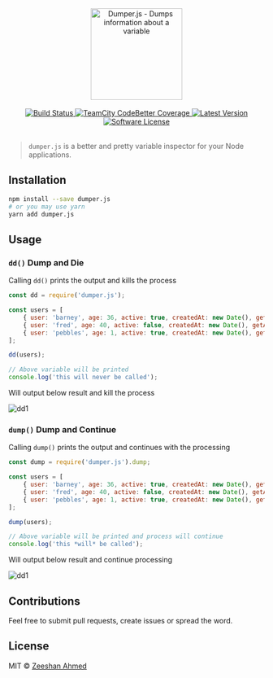 <div align="center">
	<img src="https://cdn.rawgit.com/zeeshanu/dumper.js/master/logo.svg" height="180" alt="Dumper.js - Dumps information about a variable">
	<br/><br/>
	<a href="https://travis-ci.org/zeeshanu/git-profile">
		<img src="https://img.shields.io/travis/zeeshanu/git-profile/master.svg?style=flat-square" alt="Build Status">
	</a>
	<a href="#">
		<img src="https://img.shields.io/teamcity/coverage/bt428.svg?style=flat-square" alt="TeamCity CodeBetter Coverage">
	</a>
	<a href="https://github.com/zeeshanu/git-profile/releases">
		<img src="https://img.shields.io/github/release/zeeshanu/git-profile.svg?style=flat-square" alt="Latest Version">
	</a>
	<a href="#">
		<img src="https://img.shields.io/badge/license-MIT-brightgreen.svg?style=flat-square" alt="Software License">
	</a>
	<br/><br/>
</div>

> `dumper.js` is a better and pretty variable inspector for your Node applications.

## Installation

```bash
npm install --save dumper.js
# or you may use yarn
yarn add dumper.js
```

## Usage

### `dd()` Dump and Die

Calling `dd()` prints the output and kills the process

```js
const dd = require('dumper.js');

const users = [
    { user: 'barney', age: 36, active: true, createdAt: new Date(), getAge: () => this.age },
    { user: 'fred', age: 40, active: false, createdAt: new Date(), getAge: () => this.age },
    { user: 'pebbles', age: 1, active: true, createdAt: new Date(), getAge: () => this.age }
];

dd(users);

// Above variable will be printed
console.log('this will never be called');
```

Will output below result and kill the process

![dd1](https://i.imgur.com/8eYdVN0.png)

### `dump()` Dump and Continue

Calling `dump()` prints the output and continues with the processing

```javascript
const dump = require('dumper.js').dump;

const users = [
    { user: 'barney', age: 36, active: true, createdAt: new Date(), getAge: () => this.age },
    { user: 'fred', age: 40, active: false, createdAt: new Date(), getAge: () => this.age },
    { user: 'pebbles', age: 1, active: true, createdAt: new Date(), getAge: () => this.age }
];

dump(users);

// Above variable will be printed and process will continue
console.log('this *will* be called');
```

Will output below result and continue processing

![dd1](https://i.imgur.com/8eYdVN0.png)

## Contributions

Feel free to submit pull requests, create issues or spread the word.

## License

MIT &copy; [Zeeshan Ahmed](https://twitter.com/zeeshanu)
